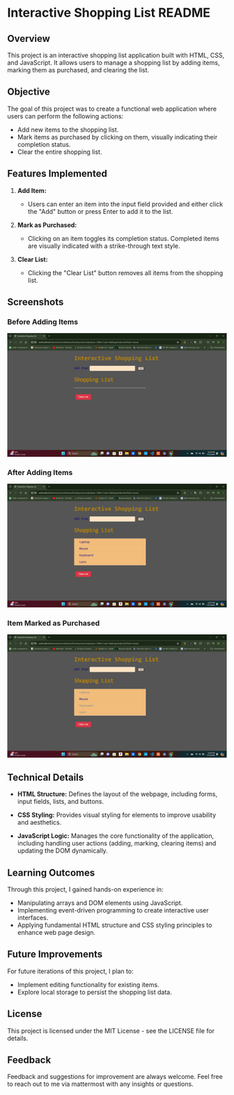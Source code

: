 # Interactive Shopping List README

## Overview

This project is an interactive shopping list application built with HTML, CSS, and JavaScript. It allows users to manage a shopping list by adding items, marking them as purchased, and clearing the list.

## Objective

The goal of this project was to create a functional web application where users can perform the following actions:
- Add new items to the shopping list.
- Mark items as purchased by clicking on them, visually indicating their completion status.
- Clear the entire shopping list.

## Features Implemented

1. **Add Item:**
   - Users can enter an item into the input field provided and either click the "Add" button or press Enter to add it to the list.
   
2. **Mark as Purchased:**
   - Clicking on an item toggles its completion status. Completed items are visually indicated with a strike-through text style.
   
3. **Clear List:**
   - Clicking the "Clear List" button removes all items from the shopping list.

## Screenshots

### Before Adding Items
![Screenshot 10](Screenshots/Screenshot%20(10).png)

### After Adding Items
![Screenshot 11](Screenshots/Screenshot%20(11).png)

### Item Marked as Purchased
![Screenshot 12](Screenshots/Screenshot%20(12).png)

## Technical Details

- **HTML Structure:** Defines the layout of the webpage, including forms, input fields, lists, and buttons.
  
- **CSS Styling:** Provides visual styling for elements to improve usability and aesthetics.
  
- **JavaScript Logic:** Manages the core functionality of the application, including handling user actions (adding, marking, clearing items) and updating the DOM dynamically.

## Learning Outcomes

Through this project, I gained hands-on experience in:
- Manipulating arrays and DOM elements using JavaScript.
- Implementing event-driven programming to create interactive user interfaces.
- Applying fundamental HTML structure and CSS styling principles to enhance web page design.

## Future Improvements

For future iterations of this project, I plan to:
- Implement editing functionality for existing items.
- Explore local storage to persist the shopping list data.

## License

This project is licensed under the MIT License - see the LICENSE file for details.

## Feedback

Feedback and suggestions for improvement are always welcome. Feel free to reach out to me via mattermost with any insights or questions.
